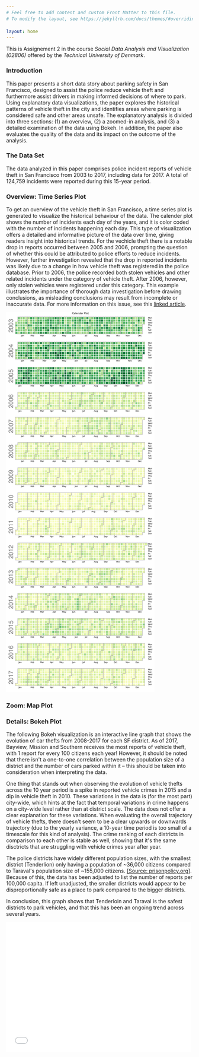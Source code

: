 ```yaml
---
# Feel free to add content and custom Front Matter to this file.
# To modify the layout, see https://jekyllrb.com/docs/themes/#overriding-theme-defaults

layout: home
---
```


This is Assignement 2 in the course *Social Data Analysis and Visualization (02806)* offered by the *Technical University of Denmark*.

### Introduction

This paper presents a short data story about parking safety in San Francisco, designed to assist the police reduce vehicle theft and furthermore assist drivers in making informed decisions of where to park. Using explanatory data visualizations, the paper explores the historical patterns of vehicle theft in the city and identifies areas where parking is considered safe and other areas unsafe. The explanatory analysis is divided into three sections: (1) an overview, (2) a zoomed-in analysis, and (3) a detailed examination of the data using Bokeh. In addition, the paper also evaluates the quality of the data and its impact on the outcome of the analysis.



### The Data Set

The data analyzed in this paper comprises police incident reports of vehicle theft in San Francisco from 2003 to 2017, including data for 2017. A total of 124,759 incidents were reported during this 15-year period.




### Overview: Time Series Plot
To get an overview of the vehicle theft in San Francisco, a time series plot is generated to visualize the historical behaviour of the data. The calender plot shows the number of incidents each day of the years, and it is color coded with the number of incidents happening each day. This type of visualization offers a detailed and informative picture of the data over time, giving readers insight into historical trends. For the vechicle theft there is a notable  drop in reports occurred between 2005 and 2006, prompting the question of whether this could be attributed to police efforts to reduce incidents. However, further investigation revealed that the drop in reported incidents was likely due to a change in how vehicle theft was registered in the police database. Prior to 2006, the police recorded both stolen vehicles and other related incidents under the category of vehicle theft. After 2006, however, only stolen vehicles were registered under this category. This example illustrates the importance of thorough data investigation before drawing conclusions, as misleading conclusions may result from incomplete or inaccurate data. For more information on this issue, see this [linked article](https://www.kaggle.com/code/eyecjay/vehicle-thefts-or-jerry-rice-jubilation/report).



 ![calplot](calplot.png)

### Zoom: Map Plot


### Details: Bokeh Plot

The following Bokeh visualization is an interactive line graph that shows the evolution of car thefts from 2008-2017 for each SF district. As of 2017, Bayview, Mission and Southern receives the most reports of vehicle theft, with 1 report for every 100 citizens each year! However, it should be noted that there isn't a one-to-one correlation between the population size of a district and the number of cars parked within it – this should be taken into consideration when interpreting the data.

One thing that stands out when observing the evolution of vehicle thefts across the 10 year period is a spike in reported vehicle crimes in 2015 and a dip in vehicle theft in 2010. These variations in the data is (for the most part) city-wide, which hints at the fact that temporal variations in crime happens on a city-wide level rather than at district scale. The data does not offer a clear explanation for these variations. When evaluating the overall trajectory of vehicle thefts, there doesn't seem to be a clear upwards or downwards trajectory (due to the yearly variance, a 10-year time period is too small of a timescale for this kind of analysis). The crime ranking of each districts in comparison to each other is stable as well, showing that it's the same disctricts that are struggling with vehicle crimes year after year.

The police districts have widely different population sizes, with the smallest district (Tenderlion) only having a population of ~36,000 citizens compared to Taraval's population size of ~155,000 citizens. [[Source: prisonpolicy.org]](https://www.prisonpolicy.org/origin/ca/2020/sanfrancisco_police.html). Because of this, the data has been adjusted to list the number of reports per 100,000 capita. If left unadjusted, the smaller districts would appear to be disproportionally safe as a place to park compared to the bigger districts.

In conclusion, this graph shows that Tenderloin and Taraval is the safest districts to park vehicles, and that this has been an ongoing trend across several years.

<embed
       type="text/html"
       src="assignment2_bokeh_output.html"
       width="500"
       height="350"
       >
